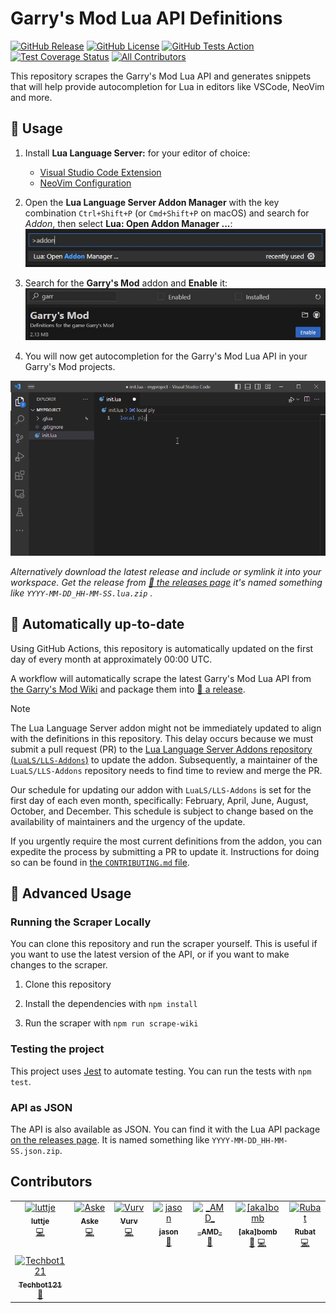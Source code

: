 # Garry's Mod Lua API Definitions

[![GitHub Release](https://img.shields.io/github/v/release/luttje/glua-api-snippets)](https://github.com/luttje/glua-api-snippets/releases)
[![GitHub License](https://img.shields.io/github/license/luttje/glua-api-snippets)](https://github.com/luttje/glua-api-snippets/blob/main/LICENSE)
[![GitHub Tests Action](https://github.com/luttje/glua-api-snippets/actions/workflows/tests.yml/badge.svg)](https://github.com/luttje/glua-api-snippets/actions/workflows/tests.yml)
[![Test Coverage Status](https://coveralls.io/repos/github/luttje/glua-api-snippets/badge.svg?branch=main)](https://coveralls.io/github/luttje/glua-api-snippets?branch=main)
[![All Contributors](https://img.shields.io/github/all-contributors/luttje/glua-api-snippets?color=ee8449&style=flat-square)](#contributors)

This repository scrapes the Garry's Mod Lua API and generates snippets that will help provide autocompletion for Lua in editors like VSCode, NeoVim and more.

## 🔨 Usage

1. Install **Lua Language Server:** for your editor of choice:
    * [Visual Studio Code Extension](https://marketplace.visualstudio.com/items?itemName=sumneko.lua)
    * [NeoVim Configuration](https://github.com/LuaLS/lua-language-server#neovim)
  
2. Open the **Lua Language Server Addon Manager** with the key combination `Ctrl+Shift+P` (or `Cmd+Shift+P` on macOS) and search for *Addon*, then select **Lua: Open Addon Manager ...**:
![VSCode editor command suggestion showing: Lua: Open Addon Manager ...](docs/lls-addon-manager-command.jpg)

3. Search for the **Garry's Mod** addon and **Enable** it:
![Lua Language Server Addon Manager showing the Garry's Mod addon](docs/lls-addon-manager-gmod.jpg)

4. You will now get autocompletion for the Garry's Mod Lua API in your Garry's Mod projects.

<div align="center">

  ![VSCode showing autocomplete options from the GLua API while typing code with EmmyLua](docs/demo-autocompletion.gif)

</div>

*Alternatively download the latest release and include or symlink it into your workspace. Get the release from [🔗 the releases page](https://github.com/luttje/glua-api-snippets/releases) it's named something like `YYYY-MM-DD_HH-MM-SS.lua.zip` .*

## 📅 Automatically up-to-date

Using GitHub Actions, this repository is automatically updated on the first day of every month at approximately 00:00 UTC.

A workflow will automatically scrape the latest Garry's Mod Lua API from [the Garry's Mod Wiki](https://wiki.facepunch.com/gmod/) and package them into [🔗 a release](https://github.com/luttje/glua-api-snippets/releases).

> [!NOTE]
>
> The Lua Language Server addon might not be immediately updated to align with the definitions in this repository. This delay occurs because we must submit a pull request (PR) to the [Lua Language Server Addons repository (`LuaLS/LLS-Addons`)](https://github.com/LuaLS/LLS-Addons) to update the addon. Subsequently, a maintainer of the `LuaLS/LLS-Addons` repository needs to find time to review and merge the PR.
>
> Our schedule for updating our addon with `LuaLS/LLS-Addons` is set for the first day of each even month, specifically: February, April, June, August, October, and December.
> This schedule is subject to change based on the availability of maintainers and the urgency of the update.
>
> If you urgently require the most current definitions from the addon, you can expedite the process by submitting a PR to update it. Instructions for doing so can be found in [the `CONTRIBUTING.md` file](https://github.com/luttje/glua-api-snippets/blob/main/CONTRIBUTING.md#updating-the-addon-for-lua-language-server).

## 🤖 Advanced Usage

### Running the Scraper Locally

You can clone this repository and run the scraper yourself. This is useful if you want to use the latest version of the API, or if you want to make changes to the scraper.

1. Clone this repository

2. Install the dependencies with `npm install`

3. Run the scraper with `npm run scrape-wiki`

### Testing the project

This project uses [Jest](https://jestjs.io/) to automate testing. You can run the tests with `npm test`.

### API as JSON

The API is also available as JSON. You can find it with the Lua API package [on the releases page](https://github.com/luttje/glua-api-snippets/releases). It is named something like `YYYY-MM-DD_HH-MM-SS.json.zip`.

## Contributors

<!-- ALL-CONTRIBUTORS-LIST:START - Do not remove or modify this section -->
<!-- prettier-ignore-start -->
<!-- markdownlint-disable -->
<table>
  <tbody>
    <tr>
      <td align="center" valign="top" width="14.28%"><a href="https://github.com/luttje"><img src="https://avatars.githubusercontent.com/u/2738114?v=4?s=100" width="100px;" alt="luttje"/><br /><sub><b>luttje</b></sub></a><br /><a href="#code-luttje" title="Code">💻</a></td>
      <td align="center" valign="top" width="14.28%"><a href="https://github.com/aske02"><img src="https://avatars.githubusercontent.com/u/45128441?v=4?s=100" width="100px;" alt="Aske"/><br /><sub><b>Aske</b></sub></a><br /><a href="#code-aske02" title="Code">💻</a></td>
      <td align="center" valign="top" width="14.28%"><a href="https://vurv78.github.io/"><img src="https://avatars.githubusercontent.com/u/56230599?v=4?s=100" width="100px;" alt="Vurv"/><br /><sub><b>Vurv</b></sub></a><br /><a href="#code-Vurv78" title="Code">💻</a></td>
      <td align="center" valign="top" width="14.28%"><a href="https://github.com/yogwoggf"><img src="https://avatars.githubusercontent.com/u/100450992?v=4?s=100" width="100px;" alt="jason"/><br /><sub><b>jason</b></sub></a><br /><a href="#ideas-yogwoggf" title="Ideas, Planning, & Feedback">🤔</a></td>
      <td align="center" valign="top" width="14.28%"><a href="https://blog.amd-nick.me"><img src="https://avatars.githubusercontent.com/u/9200174?v=4?s=100" width="100px;" alt="_AMD_"/><br /><sub><b>_AMD_</b></sub></a><br /><a href="#bug-AMD-NICK" title="Bug reports">🐛</a></td>
      <td align="center" valign="top" width="14.28%"><a href="https://github.com/b0mbie"><img src="https://avatars.githubusercontent.com/u/69766525?v=4?s=100" width="100px;" alt="[aka]bomb"/><br /><sub><b>[aka]bomb</b></sub></a><br /><a href="#bug-b0mbie" title="Bug reports">🐛</a> <a href="#code-b0mbie" title="Code">💻</a></td>
      <td align="center" valign="top" width="14.28%"><a href="http://steamcommunity.com/id/Robotboy655"><img src="https://avatars.githubusercontent.com/u/3299036?v=4?s=100" width="100px;" alt="Rubat"/><br /><sub><b>Rubat</b></sub></a><br /><a href="#code-robotboy655" title="Code">💻</a></td>
    </tr>
    <tr>
      <td align="center" valign="top" width="14.28%"><a href="https://github.com/Techbot121"><img src="https://avatars.githubusercontent.com/u/3000604?v=4?s=100" width="100px;" alt="Techbot121"/><br /><sub><b>Techbot121</b></sub></a><br /><a href="#bug-Techbot121" title="Bug reports">🐛</a></td>
    </tr>
  </tbody>
</table>

<!-- markdownlint-restore -->
<!-- prettier-ignore-end -->

<!-- ALL-CONTRIBUTORS-LIST:END -->
